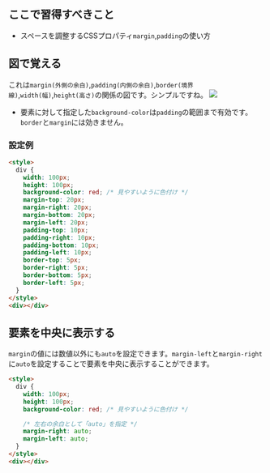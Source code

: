 ## ここで習得すべきこと

* スペースを調整するCSSプロパティ`margin`,`padding`の使い方

## 図で覚える
これは`margin(外側の余白)`,`padding(内側の余白)`,`border(境界線)`,`width(幅)`,`height(高さ)`の関係の図です。シンプルですね。
![](/img/1/1-4-1.png)

* 要素に対して指定した`background-color`は`padding`の範囲まで有効です。`border`と`margin`には効きません。

### 設定例

```html
<style>
  div {
    width: 100px;
    height: 100px;
    background-color: red; /* 見やすいように色付け */
    margin-top: 20px;
    margin-right: 20px;
    margin-bottom: 20px;
    margin-left: 20px;
    padding-top: 10px;
    padding-right: 10px;
    padding-bottom: 10px;
    padding-left: 10px;
    border-top: 5px;
    border-right: 5px;
    border-bottom: 5px;
    border-left: 5px;
  }
</style>
<div></div>
```

## 要素を中央に表示する
`margin`の値には数値以外にも`auto`を設定できます。`margin-left`と`margin-right`に`auto`を設定することで要素を中央に表示することができます。

```html
<style>
  div {
    width: 100px;
    height: 100px;
    background-color: red; /* 見やすいように色付け */

    /* 左右の余白として「auto」を指定 */
    margin-right: auto;
    margin-left: auto;
  }
</style>
<div></div>
```
